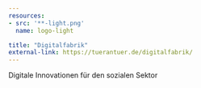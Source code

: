 ```yaml
---
resources:
- src: '**-light.png'
  name: logo-light

title: "Digitalfabrik"
external-link: https://tuerantuer.de/digitalfabrik/
---
```


Digitale Innovationen für den sozialen Sektor

